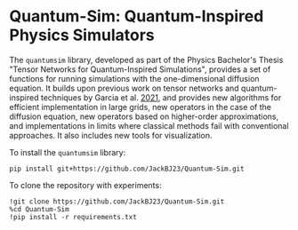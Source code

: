 # Quantum-Sim: Quantum-Inspired Physics Simulators

The `quantumsim` library, developed as part of the Physics Bachelor's Thesis "Tensor Networks for Quantum-Inspired Simulations", provides a set of functions for running simulations with the one-dimensional diffusion equation. It builds upon previous work on tensor networks and quantum-inspired techniques by Garcia et al. [2021](https://arxiv.org/pdf/2303.09430), and provides new algorithms for efficient implementation in large grids, new operators in the case of the diffusion equation, new operators based on higher-order approximations, and implementations in limits where classical methods fail with conventional approaches. It also includes new tools for visualization. 

To install the `quantumsim` library:

```
pip install git+https://github.com/JackBJ23/Quantum-Sim.git
```

To clone the repository with experiments:

```
!git clone https://github.com/JackBJ23/Quantum-Sim.git
%cd Quantum-Sim
!pip install -r requirements.txt
```
